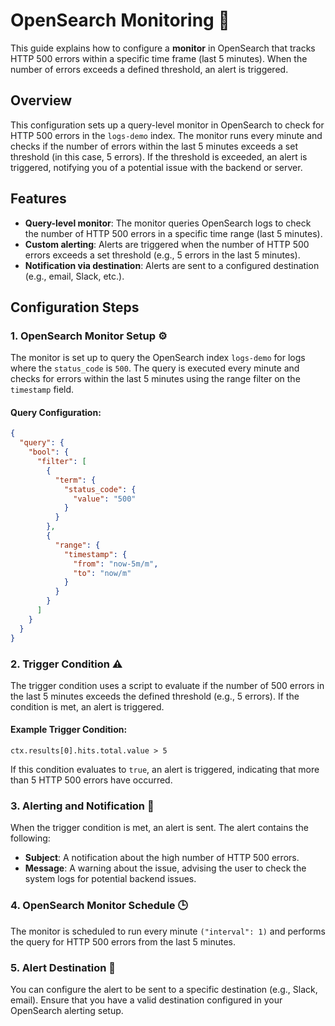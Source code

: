 # OpenSearch Monitoring 🚨

This guide explains how to configure a **monitor** in OpenSearch that tracks HTTP 500 errors within a specific time frame (last 5 minutes). When the number of errors exceeds a defined threshold, an alert is triggered.

## Overview
This configuration sets up a query-level monitor in OpenSearch to check for HTTP 500 errors in the `logs-demo` index. The monitor runs every minute and checks if the number of errors within the last 5 minutes exceeds a set threshold (in this case, 5 errors). If the threshold is exceeded, an alert is triggered, notifying you of a potential issue with the backend or server.

## Features
- **Query-level monitor**: The monitor queries OpenSearch logs to check the number of HTTP 500 errors in a specific time range (last 5 minutes).
- **Custom alerting**: Alerts are triggered when the number of HTTP 500 errors exceeds a set threshold (e.g., 5 errors in the last 5 minutes).
- **Notification via destination**: Alerts are sent to a configured destination (e.g., email, Slack, etc.).

## Configuration Steps

### 1. OpenSearch Monitor Setup ⚙️
The monitor is set up to query the OpenSearch index `logs-demo` for logs where the `status_code` is `500`. 
The query is executed every minute and checks for errors within the last 5 minutes using the range filter on the `timestamp` field.


#### Query Configuration:
```json
{
  "query": {
    "bool": {
      "filter": [
        {
          "term": {
            "status_code": {
              "value": "500"
            }
          }
        },
        {
          "range": {
            "timestamp": {
              "from": "now-5m/m",
              "to": "now/m"
            }
          }
        }
      ]
    }
  }
}
```

### 2. Trigger Condition ⚠️
The trigger condition uses a script to evaluate if the number of 500 errors in the last 5 minutes exceeds the defined threshold (e.g., 5 errors). If the condition is met, an alert is triggered.

#### Example Trigger Condition:
```text
ctx.results[0].hits.total.value > 5
```

If this condition evaluates to `true`, an alert is triggered, indicating that more than 5 HTTP 500 errors have occurred.

### 3. Alerting and Notification 📩
When the trigger condition is met, an alert is sent. The alert contains the following:
- **Subject**: A notification about the high number of HTTP 500 errors.
- **Message**: A warning about the issue, advising the user to check the system logs for potential backend issues.

### 4. OpenSearch Monitor Schedule 🕒
The monitor is scheduled to run every minute `("interval": 1)` and performs the query for HTTP 500 errors from the last 5 minutes.

### 5. Alert Destination 📡
You can configure the alert to be sent to a specific destination (e.g., Slack, email). Ensure that you have a valid destination configured in your OpenSearch alerting setup.

